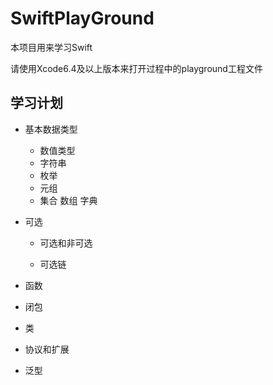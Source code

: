 
# SwiftPlayGround

本项目用来学习Swift

请使用Xcode6.4及以上版本来打开过程中的playground工程文件

## 学习计划

- 基本数据类型

    - 数值类型
    - 字符串
    - 枚举
    - 元组
    - 集合 数组  字典

- 可选
 
    - 可选和非可选
    
    - 可选链
    
- 函数

- 闭包

- 类

- 协议和扩展

- 泛型
